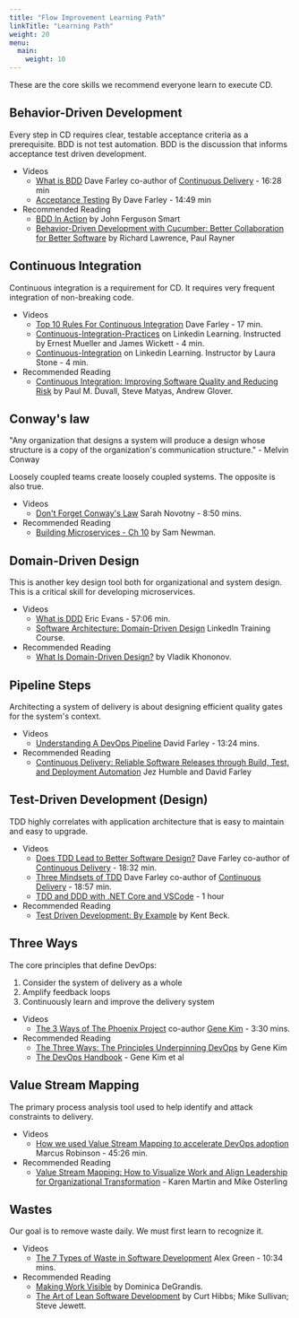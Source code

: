 ```yaml
---
title: "Flow Improvement Learning Path"
linkTitle: "Learning Path"
weight: 20
menu:
  main:
    weight: 10
---
```


These are the core skills we recommend everyone learn to execute CD.

## Behavior-Driven Development

Every step in CD requires clear, testable acceptance criteria as a prerequisite. BDD is not test automation. BDD is the
discussion that informs acceptance test driven development.

- Videos
  - [What is BDD](https://www.youtube.com/watch?v=zYj70EsD7uI) Dave Farley co-author of [Continuous Delivery](https://continuousdelivery.com) - 16:28 min
  - [Acceptance Testing](https://www.youtube.com/watch?v=JDD5EEJgpHU)
    By Dave Farley - 14:49 min
- Recommended Reading
  - [BDD In Action](https://www.manning.com/books/bdd-in-action) by John Ferguson Smart
  - [Behavior-Driven Development with Cucumber: Better Collaboration for Better Software](https://www.amazon.com/Behavior-Driven-Development-Cucumber-Specification-Example/dp/0321772636)
    by Richard Lawrence, Paul Rayner

## Continuous Integration

Continuous integration is a requirement for CD. It requires very frequent integration of non-breaking code.

- Videos
  - [Top 10 Rules For Continuous Integration](https://www.youtube.com/watch?v=Xl62gQpAl1w) Dave Farley - 17 min.
  - [Continuous-Integration-Practices](https://www.linkedin.com/learning/devops-foundations/continuous-integration-practices?u=26192810)
    on Linkedin Learning. Instructed by Ernest Mueller and James Wickett - 4 min.
  - [Continuous-Integration](https://www.linkedin.com/learning/devops-foundations-microservices/continuous-integration?u=26192810)
    on Linkedin Learning. Instructor by Laura Stone - 4 min.
- Recommended Reading
  - [Continuous Integration: Improving Software Quality and Reducing Risk](https://www.amazon.com/Continuous-Integration-Improving-Software-Reducing/dp/0321336380)
    by Paul M. Duvall, Steve Matyas, Andrew Glover.

## Conway's law

"Any organization that designs a system will produce a design whose structure is a copy of the
organization's communication structure." - Melvin Conway

Loosely coupled teams create loosely coupled systems. The opposite is also true.

- Videos
  - [Don't Forget Conway's Law](https://www.youtube.com/watch?v=zA1EXJV1JWQ) Sarah Novotny - 8:50 mins.
- Recommended Reading
  - [Building Microservices - Ch 10](https://www.oreilly.com/library/view/building-microservices/9781491950340/ch10.html) by Sam Newman.

## Domain-Driven Design

This is another key design tool both for organizational and system design. This is a critical skill for developing microservices.

- Videos
  - [What is DDD](https://www.youtube.com/watch?v=pMuiVlnGqjk) Eric Evans - 57:06 min.
  - [Software Architecture: Domain-Driven Design](https://www.linkedin.com/learning/software-architecture-domain-driven-design/better-apps-with-domain-driven-design?u=26192810) LinkedIn Training Course.
- Recommended Reading
  - [What Is Domain-Driven Design?](https://www.oreilly.com/library/view/what-is-domain-driven/9781492057802/preface01.html#:~:text=DDD%20is%20a%20methodology%20that,domain%2C%20needs%2C%20and%20strategy) by Vladik Khononov.

## Pipeline Steps

Architecting a system of delivery is about designing efficient quality gates for the system's context.

- Videos
  - [Understanding A DevOps Pipeline](https://www.youtube.com/watch?v=MnyvgFDh-kw) David Farley - 13:24 mins.
- Recommended Reading
  - [Continuous Delivery: Reliable Software Releases through Build, Test, and Deployment Automation](https://learning.oreilly.com/library/view/continuous-delivery-reliable/9780321670250/) Jez Humble and David Farley

## Test-Driven Development (Design)

TDD highly correlates with application architecture that is easy to maintain and easy to upgrade.

- Videos
  - [Does TDD Lead to Better Software Design?](https://www.youtube.com/watch?v=fSvQNG7Rz-8) Dave Farley co-author of
    [Continuous Delivery](https://learning.oreilly.com/library/view/continuous-delivery-reliable/9780321670250/) - 18:32 min.
  - [Three Mindsets of TDD](https://www.youtube.com/watch?v=xUi2951ufaw) Dave Farley co-author of
    [Continuous Delivery](https://learning.oreilly.com/library/view/continuous-delivery-reliable/9780321670250/) - 18:57 min.
  - [TDD and DDD with .NET Core and VSCode](https://www.youtube.com/watch?v=ORe0r4bpfac) - 1 hour
- Recommended Reading
  - [Test Driven Development: By Example](https://learning.oreilly.com/library/view/test-driven-development/0321146530/) by Kent Beck.

## Three Ways

The core principles that define DevOps:

1. Consider the system of delivery as a whole
2. Amplify feedback loops
3. Continuously learn and improve the delivery system

- Videos
  - [The 3 Ways of The Phoenix Project](https://www.youtube.com/watch?v=nUOXDEvplRc) co-author [Gene Kim](https://learning.oreilly.com/library/view/the-phoenix-project/9781457191350/) - 3:30 mins.
- Recommended Reading
  - [The Three Ways: The Principles Underpinning DevOps](https://itrevolution.com/the-three-ways-principles-underpinning-devops/) by Gene Kim
  - [The DevOps Handbook](https://itrevolution.com/product/the-devops-handbook-second-edition/) - Gene Kim et al

## Value Stream Mapping

The primary process analysis tool used to help identify and attack constraints to delivery.

- Videos
  - [How we used Value Stream Mapping to accelerate DevOps adoption](https://www.youtube.com/watch?v=OXMdSe1_wc0) Marcus Robinson - 45:26 min.
- Recommended Reading
  - [Value Stream Mapping: How to Visualize Work and Align Leadership for Organizational Transformation](https://learning.oreilly.com/api/v1/dashboard/continue/9780071828918) - Karen Martin and Mike Osterling

## Wastes

Our goal is to remove waste daily. We must first learn to recognize it.

- Videos
  - [The 7 Types of Waste in Software Development](https://www.youtube.com/watch?v=c8tAKBHO2i8) Alex Green - 10:34 mins.
- Recommended Reading
  - [Making Work Visible](https://learning.oreilly.com/library/view/making-work-visible/9781457191428/10-part-1.xhtml) by Dominica DeGrandis.
  - [The Art of Lean Software Development](https://learning.oreilly.com/library/view/the-art-of/9780596155711/ch02.html) by Curt Hibbs; Mike Sullivan; Steve Jewett.
